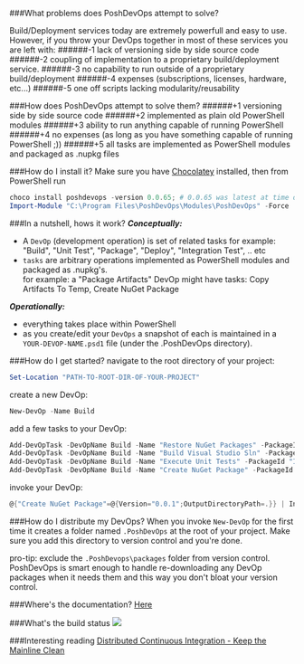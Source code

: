 ###What problems does PoshDevOps attempt to solve?

Build/Deployment services today are extremely powerfull and easy to use. However, if you throw your DevOps together in most of these services you are left with: 
######-1 lack of versioning side by side source code 
######-2 coupling of implementation to a proprietary build/deployment service.
######-3 no capability to run outside of a proprietary build/deployment
######-4 expenses (subscriptions, licenses, hardware,  etc...)
######-5 one off scripts lacking modularity/reusability

###How does PoshDevOps attempt to solve them?
######+1 versioning side by side source code
######+2 implemented as plain old PowerShell modules
######+3 ability to run anything capable of running PowerShell
######+4 no expenses (as long as you have something capable of running PowerShell ;))
######+5 all tasks are implemented as PowerShell modules and packaged as .nupkg files

###How do I install it?
Make sure you have [Chocolatey](https://chocolatey.org) installed, then from PowerShell run
```POWERSHELL
choco install poshdevops -version 0.0.65; # 0.0.65 was latest at time of writing
Import-Module "C:\Program Files\PoshDevOps\Modules\PoshDevOps" -Force
```
###In a nutshell, hows it work?
***Conceptually:***
- A `DevOp` (development operation) is set of related tasks
  for example: "Build", "Unit Test", "Package", "Deploy", "Integration Test", .. etc
- `tasks` are arbitrary operations implemented as PowerShell modules and packaged as .nupkg's.    
  for example: a "Package Artifacts" DevOp might have tasks: Copy Artifacts To Temp, Create NuGet Package

***Operationally:***
- everything takes place within PowerShell
- as you create/edit your `DevOps` a snapshot of each is maintained in a `YOUR-DEVOP-NAME.psd1` file (under the .PoshDevOps directory).

###How do I get started?
navigate to the root directory of your project:
```POWERSHELL
Set-Location "PATH-TO-ROOT-DIR-OF-YOUR-PROJECT"
```
create a new DevOp:
```POWERSHELL
New-DevOp -Name Build
```
add a few tasks to your DevOp:
```POWERSHELL
Add-DevOpTask -DevOpName Build -Name "Restore NuGet Packages" -PackageId RestoreNuGetPackages
Add-DevOpTask -DevOpName Build -Name "Build Visual Studio Sln" -PackageId BuildVisualStudioSln
Add-DevOpTask -DevOpName Build -Name "Execute Unit Tests" -PackageId "InvokeVSTestConsole"
Add-DevOpTask -DevOpName Build -Name "Create NuGet Package" -PackageId "CreateNuGetPackage"
```
invoke your DevOp:
```POWERSHELL
@{"Create NuGet Package"=@{Version="0.0.1";OutputDirectoryPath=.}} | Invoke-DevOp -Name Build
```

###How do I distribute my DevOps?
When you invoke `New-DevOp` for the first time it creates a folder named `.PoshDevOps` at the root of your project. Make sure you add this directory to version control and you're done. 

pro-tip: exclude the `.PoshDevops\packages` folder from version control. PoshDevOps is smart enough to handle re-downloading any DevOp packages when it needs them and this way you don't bloat your version control. 

###Where's the documentation?
[Here](Docs)

###What's the build status
![](https://ci.appveyor.com/api/projects/status/jt0ppwagy4kmreap?svg=true)

###Interesting reading
[Distributed Continuous Integration - Keep the Mainline Clean](http://blog.assembla.com/AssemblaBlog/tabid/12618/bid/96937/Distributed-Continuous-Integration-Keep-the-Mainline-Clean.aspx)

